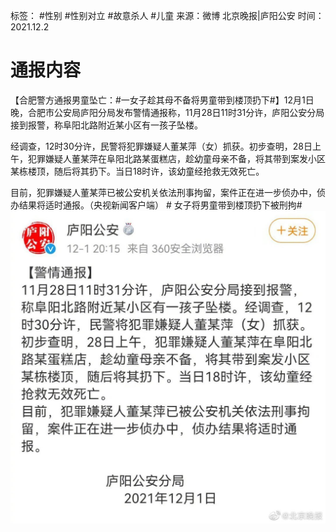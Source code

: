 标签： #性别 #性别对立 #故意杀人 #儿童
来源：微博 北京晚报|庐阳公安
时间：2021.12.2
# 通报内容
【合肥警方通报男童坠亡：#一女子趁其母不备将男童带到楼顶扔下#】12月1日晚，合肥市公安局庐阳分局发布警情通报称，11月28日11时31分许，庐阳公安分局接到报警，称阜阳北路附近某小区有一孩子坠楼。  
  
经调查，12时30分许，民警将犯罪嫌疑人董某萍（女）抓获。初步查明，28日上午，犯罪嫌疑人董某萍在阜阳北路某蛋糕店，趁幼童母亲不备，将其带到案发小区某栋楼顶，随后将其扔下。当日18时许，该幼童经抢救无效死亡。  
  
目前，犯罪嫌疑人董某萍已被公安机关依法刑事拘留，案件正在进一步侦办中，侦办结果将适时通报。（央视新闻客户端） # 女子将男童带到楼顶扔下被刑拘#
[![img-1673933836941ac62e3bbb8508afe7a8319de1f551d5086f960352cda5114245d1ac714b6e34a.jpg](https://raw.githubusercontent.com/bluntvoice/mypic/main/img-1673933836941ac62e3bbb8508afe7a8319de1f551d5086f960352cda5114245d1ac714b6e34a.jpg)](https://raw.githubusercontent.com/bluntvoice/mypic/main/img-1673933836941ac62e3bbb8508afe7a8319de1f551d5086f960352cda5114245d1ac714b6e34a.jpg)